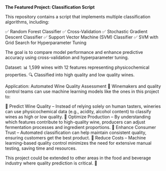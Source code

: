 **The Featured Project: Classification Script**



This repository contains a script that implements multiple classification algorithms, including:

✅ Random Forest Classifier
✅ Cross-Validation
✅ Stochastic Gradient Descent Classifier
✅ Support Vector Machine (SVM) Classifier
✅ SVM with Grid Search for Hyperparameter Tuning

The goal is to compare model performance and enhance predictive accuracy using cross-validation and hyperparameter tuning.

Dataset:
📊 1,599 wines with 12 features representing physicochemical properties.
🔍 Classified into high quality and low quality wines.

Application: Automated Wine Quality Assessment 🍷
Winemakers and quality control teams can use machine learning models like the ones in this project to:

🔹 Predict Wine Quality – Instead of relying solely on human tasters, wineries can use physicochemical data (e.g., acidity, alcohol content) to classify wines as high or low quality.
🔹 Optimize Production – By understanding which features contribute to high-quality wine, producers can adjust fermentation processes and ingredient proportions.
🔹 Enhance Consumer Trust – Automated classification can help maintain consistent quality, ensuring customers get the best product.
🔹 Reduce Costs – Machine learning-based quality control minimizes the need for extensive manual testing, saving time and resources.

This project could be extended to other areas in the food and beverage industry where quality prediction is critical. 🚀
